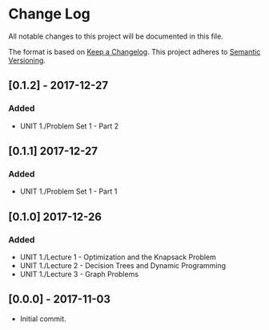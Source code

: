# Change Log
All notable changes to this project will be documented in this file.

The format is based on [Keep a Changelog](http://keepachangelog.com/).
This project adheres to [Semantic Versioning](http://semver.org/).

## [0.1.2] - 2017-12-27
### Added
- UNIT 1./Problem Set 1 - Part 2

## [0.1.1] 2017-12-27
### Added
- UNIT 1./Problem Set 1 - Part 1

## [0.1.0] 2017-12-26
### Added
- UNIT 1./Lecture 1 - Optimization and the Knapsack Problem
- UNIT 1./Lecture 2 - Decision Trees and Dynamic Programming
- UNIT 1./Lecture 3 - Graph Problems

## [0.0.0] - 2017-11-03
- Initial commit.
